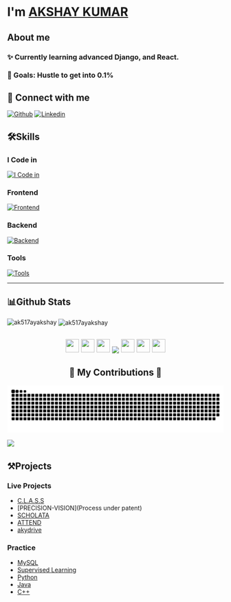 # I'm [AKSHAY KUMAR](https://github.com/ak517ayakshay)

## About me

### ✨ Currently learning advanced Django, and React.

### 🎯 Goals: Hustle to get into 0.1%

## 🚀 Connect with me

[![Github](https://skillicons.dev/icons?i=github)](https://github.com/ak517ayakshay)
[![Linkedin](https://skillicons.dev/icons?i=linkedin)](https://www.linkedin.com/in/akshay-kumar-7a8857255/)

## 🛠Skills

### I Code in

[![I Code in](https://skillicons.dev/icons?i=c,cpp,python)](https://github.com/ak517ayakshay)

### Frontend

[![Frontend](https://skillicons.dev/icons?i=html,css,bootstrap,tailwind,figma)](https://github.com/ak51ayakshay)

### Backend

[![Backend](https://skillicons.dev/icons?i=mysql,django)](https://github.com/ak51ayakshay)

### Tools

[![Tools](https://skillicons.dev/icons?i=git,github,githubactions,vercel,vscode)](https://github.com/ak51ayakshay)

<hr>

## 📊Github Stats

<p><img align="left" src="https://github-readme-stats.vercel.app/api/top-langs?username=ak517ayakshay&langs_count=10&show_icons=true&locale=en&theme=radical" alt="ak517ayakshay" /></p>
 
<p>&nbsp;<img align="center" src="https://github-readme-streak-stats.herokuapp.com/?user=ak517ayakshay&theme=radical" alt="ak517ayakshay" /></p>

<h2 align="center">
<img src="https://firebasestorage.googleapis.com/v0/b/storage-2a9f1.appspot.com/o/github-readme-img%2Fparty-parrot.gif?alt=media&token=27a30ea7-24f3-46db-97bd-69351d5411ea" width="31" height="31"/>
<img src="https://firebasestorage.googleapis.com/v0/b/storage-2a9f1.appspot.com/o/github-readme-img%2Fparty-parrot.gif?alt=media&token=27a30ea7-24f3-46db-97bd-69351d5411ea" width="31" height="31"/>
<img src="https://firebasestorage.googleapis.com/v0/b/storage-2a9f1.appspot.com/o/github-readme-img%2Fparty-parrot.gif?alt=media&token=27a30ea7-24f3-46db-97bd-69351d5411ea" width="31" height="31"/>
<img src="https://komarev.com/ghpvc/?username=ak517ayakshay&&style=round-square" align="center" />
<img src="https://firebasestorage.googleapis.com/v0/b/storage-2a9f1.appspot.com/o/github-readme-img%2Fparty-parrot-2.gif?alt=media&token=4d7be19e-492c-4f18-9ea2-3773989b2721" width="31" height="31"/>
<img src="https://firebasestorage.googleapis.com/v0/b/storage-2a9f1.appspot.com/o/github-readme-img%2Fparty-parrot-2.gif?alt=media&token=4d7be19e-492c-4f18-9ea2-3773989b2721" width="31" height="31"/>
<img src="https://firebasestorage.googleapis.com/v0/b/storage-2a9f1.appspot.com/o/github-readme-img%2Fparty-parrot-2.gif?alt=media&token=4d7be19e-492c-4f18-9ea2-3773989b2721" width="31" height="31"/>
</h2>

<div align="center">
  <h2>🐍 My Contributions 🐍</h2>
  <img alt="snake eating my contributions" src="https://raw.githubusercontent.com/salesp07/salesp07/output/github-contribution-grid-snake.svg" />
  <br/>
</div>

![](https://i.imgur.com/waxVImv.png)

## ⚒Projects

### Live Projects
- [C.L.A.S.S](https://github.com/ak517ayakshay/C.L.A.S.S)
- [PRECISION-VISION](Process under patent)
- [SCHOLATA](https://github.com/ak517ayakshay/project-scholata)
- [ATTEND](https://github.com/ak517ayakshay/project-attendence-shortage)
- [akydrive](https://github.com/ak517ayakshay/project-pcdrive)


### Practice
- [MySQL](https://github.com/ak517ayakshay/my-sql)
- [Supervised Learning](https://github.com/ak517ayakshay/supervised-learning)
- [Python](https://github.com/ak517ayakshay/python)
- [Java](https://github.com/ak517ayakshay/javamain)
- [C++](https://github.com/ak517ayakshay/c-)

